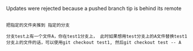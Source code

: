 Updates were rejected because a pushed branch tip is behind its remote
```

把指定的文件夹推到 指定的分支

分支test上有一个文件A，你在test1分支上， 此时如果想用test分支上的A文件替换test1分支上的文件的话，可以使用git checkout test1, 然后git checkout test -- A
```